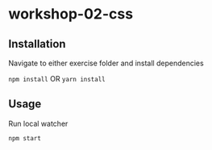 # workshop-02-css

## Installation
Navigate to either exercise folder and install dependencies

`npm install` OR `yarn install`

## Usage
Run local watcher

`npm start`